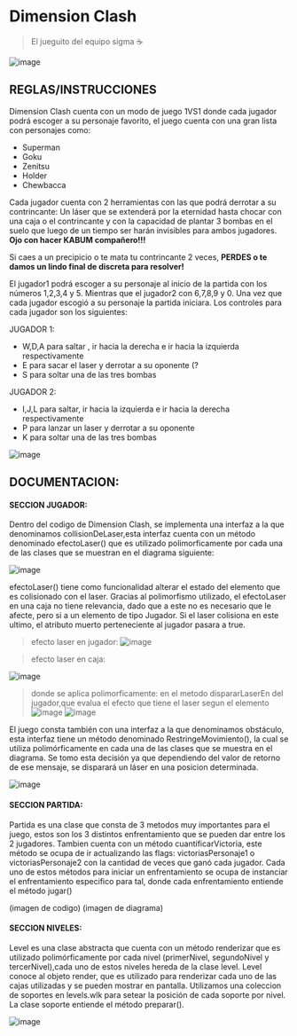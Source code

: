 # Dimension Clash 
> El jueguito del equipo sigma :coffee: 


![image](https://user-images.githubusercontent.com/102762669/198189678-c03070b9-5225-480c-9820-c14fcb6ecf6a.png)



## REGLAS/INSTRUCCIONES

Dimension Clash cuenta con un modo de juego 1VS1 donde cada jugador podrá escoger a su personaje favorito, el juego cuenta con una gran lista con personajes como: 

-	Superman
-	Goku
-	Zenitsu
-	Holder
-	Chewbacca

Cada jugador cuenta con 2 herramientas con las que podrá derrotar a su contrincante: Un láser que se extenderá por la eternidad hasta chocar con una caja 
o el contrincante y con la capacidad de plantar 3 bombas en el suelo que luego de un tiempo ser harán invisibles para ambos jugadores. **Ojo con hacer KABUM compañero!!!**

Si caes a un precipicio o te mata tu contrincante 2 veces, **PERDES o te damos un lindo final de discreta para resolver!** 

El jugador1 podrá escoger a su personaje al inicio de la partida con los números 1,2,3,4 y 5. Mientras que el jugador2 con 6,7,8,9 y 0.
Una vez que cada jugador escogió a su personaje la partida iniciara. Los controles para cada jugador son los siguientes: 

JUGADOR 1:
-	W,D,A para saltar , ir hacia la derecha e ir hacia la izquierda respectivamente
-	E para sacar el laser y derrotar a su oponente (?
-	S para soltar una de las tres bombas

JUGADOR 2:
-	I,J,L para saltar, ir hacia la izquierda e ir hacia la derecha respectivamente
-	P para lanzar un laser y derrotar a su oponente 
-	K para soltar una de las tres bombas

![image](https://user-images.githubusercontent.com/102762669/198189756-f01d30e5-31e8-4d78-8765-786bc47293d1.png)

## DOCUMENTACION:

#### SECCION JUGADOR: 


Dentro del codigo de Dimension Clash, se implementa una interfaz a la que denominamos collisionDeLaser,esta interfaz cuenta con un método denominado efectoLaser() que es utilizado polimorficamente por cada una de las clases que se muestran en el diagrama siguiente: 

![image](https://user-images.githubusercontent.com/102762669/198192851-04796a1a-0669-46c9-939f-6f42bb4fbd93.png)

efectoLaser() tiene como funcionalidad alterar el estado del elemento que es colisionado con el laser. Gracias al polimorfismo utilizado, el efectoLaser en una caja no tiene relevancia, dado que a este no es necesario que le afecte, pero si a un elemento de tipo Jugador. Si el laser colisiona en este ultimo, el atributo muerto perteneciente al jugador pasara a true.

>efecto laser en jugador:
![image](https://user-images.githubusercontent.com/102762669/198192934-c7ac0240-82ac-4e95-a902-a00eee56f3c3.png)

>efecto laser en caja: 


![image](https://user-images.githubusercontent.com/102762669/198193020-76a57f83-dcd8-48aa-b52f-f75657dcac7e.png)

>donde se aplica polimorficamente: en el metodo dispararLaserEn del jugador,que evalua el efecto que tiene el laser segun el elemento
![image](https://user-images.githubusercontent.com/102762669/198193115-868159e1-a4a0-4477-b174-3f65a4f5adfa.png)
![image](https://user-images.githubusercontent.com/102762669/198193194-ac5a83d7-7720-4fd7-8fe5-5a98e5792684.png)

El juego consta también con una interfaz a la que denominamos obstáculo, esta interfaz tiene un método denominado RestringeMovimiento(), la cual se utiliza polimórficamente en cada una de las clases que se muestra en el diagrama. Se tomo esta decisión ya que dependiendo del valor de retorno de ese mensaje, se disparará un láser en una posicion determinada.

![image](https://user-images.githubusercontent.com/102762669/198196339-4aa8340b-15a2-4809-b98a-9251091883b1.png)


#### SECCION PARTIDA: 


Partida es una clase que consta de 3 metodos muy importantes para el juego, estos son los 3 distintos enfrentamiento que se pueden dar entre los 2 jugadores.
Tambien cuenta con un método cuantificarVictoria, este método se ocupa de ir actualizando las flags: victoriasPersonaje1 o victoriasPersonaje2 con la cantidad de 
veces que ganó cada jugador. 
Cada uno de estos métodos para iniciar un enfrentamiento se ocupa de instanciar el enfrentamiento especifico para tal, donde cada enfrentamiento entiende el método jugar() 

(imagen de codigo)
(imagen de diagrama)

#### SECCION NIVELES: 


Level es una clase abstracta que cuenta con un método renderizar que es utilizado polimórficamente por cada nivel (primerNivel, segundoNivel y tercerNivel),cada uno de estos niveles hereda de la clase level. 
Level conoce al objeto render, que es utilizado para renderizar cada uno de las cajas utilizadas y se pueden mostrar en pantalla. Utilizamos una coleccion de 
soportes en levels.wlk para setear la posición de cada soporte por nivel. La clase soporte entiende el método preparar().

![image](https://user-images.githubusercontent.com/102762669/198193400-0a5aaea0-9800-4aa3-99c5-495b8be91562.png)

